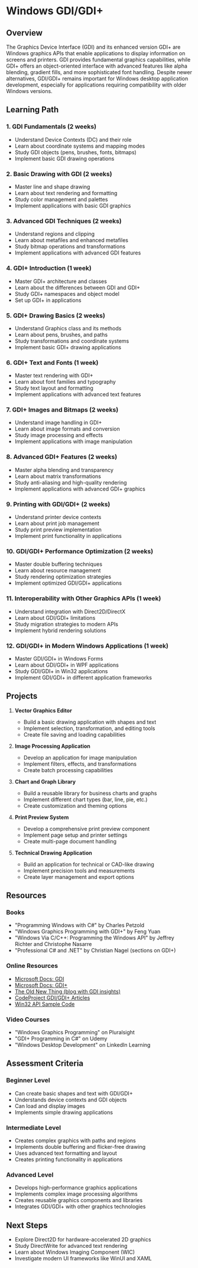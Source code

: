 # Windows GDI/GDI+

## Overview
The Graphics Device Interface (GDI) and its enhanced version GDI+ are Windows graphics APIs that enable applications to display information on screens and printers. GDI provides fundamental graphics capabilities, while GDI+ offers an object-oriented interface with advanced features like alpha blending, gradient fills, and more sophisticated font handling. Despite newer alternatives, GDI/GDI+ remains important for Windows desktop application development, especially for applications requiring compatibility with older Windows versions.

## Learning Path

### 1. GDI Fundamentals (2 weeks)
- Understand Device Contexts (DC) and their role
- Learn about coordinate systems and mapping modes
- Study GDI objects (pens, brushes, fonts, bitmaps)
- Implement basic GDI drawing operations

### 2. Basic Drawing with GDI (2 weeks)
- Master line and shape drawing
- Learn about text rendering and formatting
- Study color management and palettes
- Implement applications with basic GDI graphics

### 3. Advanced GDI Techniques (2 weeks)
- Understand regions and clipping
- Learn about metafiles and enhanced metafiles
- Study bitmap operations and transformations
- Implement applications with advanced GDI features

### 4. GDI+ Introduction (1 week)
- Master GDI+ architecture and classes
- Learn about the differences between GDI and GDI+
- Study GDI+ namespaces and object model
- Set up GDI+ in applications

### 5. GDI+ Drawing Basics (2 weeks)
- Understand Graphics class and its methods
- Learn about pens, brushes, and paths
- Study transformations and coordinate systems
- Implement basic GDI+ drawing applications

### 6. GDI+ Text and Fonts (1 week)
- Master text rendering with GDI+
- Learn about font families and typography
- Study text layout and formatting
- Implement applications with advanced text features

### 7. GDI+ Images and Bitmaps (2 weeks)
- Understand image handling in GDI+
- Learn about image formats and conversion
- Study image processing and effects
- Implement applications with image manipulation

### 8. Advanced GDI+ Features (2 weeks)
- Master alpha blending and transparency
- Learn about matrix transformations
- Study anti-aliasing and high-quality rendering
- Implement applications with advanced GDI+ graphics

### 9. Printing with GDI/GDI+ (2 weeks)
- Understand printer device contexts
- Learn about print job management
- Study print preview implementation
- Implement print functionality in applications

### 10. GDI/GDI+ Performance Optimization (2 weeks)
- Master double buffering techniques
- Learn about resource management
- Study rendering optimization strategies
- Implement optimized GDI/GDI+ applications

### 11. Interoperability with Other Graphics APIs (1 week)
- Understand integration with Direct2D/DirectX
- Learn about GDI/GDI+ limitations
- Study migration strategies to modern APIs
- Implement hybrid rendering solutions

### 12. GDI/GDI+ in Modern Windows Applications (1 week)
- Master GDI/GDI+ in Windows Forms
- Learn about GDI/GDI+ in WPF applications
- Study GDI/GDI+ in Win32 applications
- Implement GDI/GDI+ in different application frameworks

## Projects

1. **Vector Graphics Editor**
   - Build a basic drawing application with shapes and text
   - Implement selection, transformation, and editing tools
   - Create file saving and loading capabilities

2. **Image Processing Application**
   - Develop an application for image manipulation
   - Implement filters, effects, and transformations
   - Create batch processing capabilities

3. **Chart and Graph Library**
   - Build a reusable library for business charts and graphs
   - Implement different chart types (bar, line, pie, etc.)
   - Create customization and theming options

4. **Print Preview System**
   - Develop a comprehensive print preview component
   - Implement page setup and printer settings
   - Create multi-page document handling

5. **Technical Drawing Application**
   - Build an application for technical or CAD-like drawing
   - Implement precision tools and measurements
   - Create layer management and export options

## Resources

### Books
- "Programming Windows with C#" by Charles Petzold
- "Windows Graphics Programming with GDI+" by Feng Yuan
- "Windows Via C/C++: Programming the Windows API" by Jeffrey Richter and Christophe Nasarre
- "Professional C# and .NET" by Christian Nagel (sections on GDI+)

### Online Resources
- [Microsoft Docs: GDI](https://docs.microsoft.com/en-us/windows/win32/gdi/windows-gdi)
- [Microsoft Docs: GDI+](https://docs.microsoft.com/en-us/dotnet/desktop/winforms/advanced/graphics-and-drawing-in-windows-forms)
- [The Old New Thing (blog with GDI insights)](https://devblogs.microsoft.com/oldnewthing/)
- [CodeProject GDI/GDI+ Articles](https://www.codeproject.com/KB/GDI/)
- [Win32 API Sample Code](https://github.com/microsoft/Windows-classic-samples)

### Video Courses
- "Windows Graphics Programming" on Pluralsight
- "GDI+ Programming in C#" on Udemy
- "Windows Desktop Development" on LinkedIn Learning

## Assessment Criteria

### Beginner Level
- Can create basic shapes and text with GDI/GDI+
- Understands device contexts and GDI objects
- Can load and display images
- Implements simple drawing applications

### Intermediate Level
- Creates complex graphics with paths and regions
- Implements double buffering and flicker-free drawing
- Uses advanced text formatting and layout
- Creates printing functionality in applications

### Advanced Level
- Develops high-performance graphics applications
- Implements complex image processing algorithms
- Creates reusable graphics components and libraries
- Integrates GDI/GDI+ with other graphics technologies

## Next Steps
- Explore Direct2D for hardware-accelerated 2D graphics
- Study DirectWrite for advanced text rendering
- Learn about Windows Imaging Component (WIC)
- Investigate modern UI frameworks like WinUI and XAML
